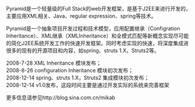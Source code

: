 Pyramid是一个轻量级的Full Stack的web开发框架，是基于J2EE来进行开发的，主要应用XML相关、Java、regular expression、spring等技术。

Pyramid是一个抽象项目开发过程和技术模型，应用配置继承（Configration Inheritance）、XML继承（XMLInheritance）和全模式匹配等新概念实现尽可能的简化J2EE系统开发工作的快速开发框架。同时考虑实现的快速，将深度集成进很多的现有的开源项目和内容，如spring、struts 1.X，Struts2等。


2008-7-28 XML Inheritance 模块发布；<br>
2008-8-26 configuration Inheritance 模块初次发布；<br>
2008-12-14 spring、struts 1.X，Struts2 集成模块初次发布；<br>
2008-12-14 v1.0发布，这段时间主要是通过开发实际的系统来完善框架<br>

更多信息请参见http://blog.sina.com.cn/mikab